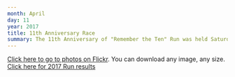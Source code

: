 ```yaml
---
month: April
day: 11
year: 2017
title: 11th Anniversary Race
summary: The 11th Anniversary of "Remember the Ten" Run was held Saturday, April 11, 2017.
---
```


[Click here to go to photos on Flickr](https://www.flickr.com/photos/rttr-remember/albums/72157690806524726). You can download any image, any size.
[Click here for 2017 Run results](https://results.chronotrack.com/event/results/event/event-25448)
